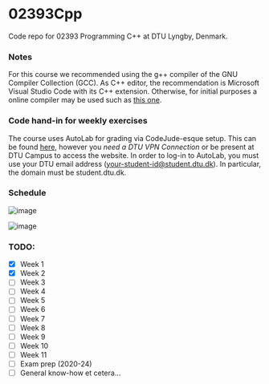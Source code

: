 # 02393Cpp
Code repo for 02393 Programming C++ at DTU Lyngby, Denmark.


### Notes
For this course we recommended using the g++ compiler of the GNU Compiler Collection (GCC). As C++ editor, the recommendation is Microsoft Visual Studio Code with its C++ extension.
Otherwise, for initial purposes a online compiler may be used such as [this one](https://cpp.sh/).

### Code hand-in for weekly exercises
The course uses AutoLab for grading via CodeJude-esque setup. This can be found [here](https://autolab.compute.dtu.dk/auth/users/sign_in), however you *need a DTU VPN Connection* or be present at DTU Campus to access the website.
In order to log-in to AutoLab, you must use your DTU email address (your-student-id@student.dtu.dk). In particular, the domain must be student.dtu.dk.


### Schedule
![image](https://github.com/user-attachments/assets/32754060-5c97-4604-9880-41c3bf664415)

![image](https://github.com/user-attachments/assets/1937d4ca-e089-41da-bf4b-7754acc7870d)


### TODO:
- [x] Week 1
- [x] Week 2
- [ ] Week 3
- [ ] Week 4
- [ ] Week 5
- [ ] Week 6
- [ ] Week 7
- [ ] Week 8
- [ ] Week 9
- [ ] Week 10
- [ ] Week 11
- [ ] Exam prep (2020-24)
- [ ] General know-how et cetera...

